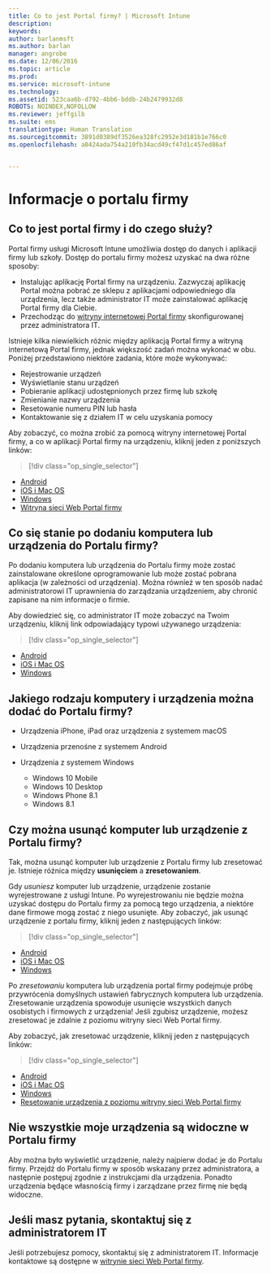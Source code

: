 ```yaml
---
title: Co to jest Portal firmy? | Microsoft Intune
description: 
keywords: 
author: barlanmsft
ms.author: barlan
manager: angrobe
ms.date: 12/06/2016
ms.topic: article
ms.prod: 
ms.service: microsoft-intune
ms.technology: 
ms.assetid: 523caa6b-d792-4bb6-bddb-24b2479932d8
ROBOTS: NOINDEX,NOFOLLOW
ms.reviewer: jeffgilb
ms.suite: ems
translationtype: Human Translation
ms.sourcegitcommit: 3891d0389df3526ea328fc2952e3d181b1e766c0
ms.openlocfilehash: a0424ada754a210fb34acd49cf47d1c457ed86af


---
```


# <a name="about-the-company-portal"></a>Informacje o portalu firmy

## <a name="what-is-the-company-portal-and-what-can-you-do-with-it"></a>Co to jest portal firmy i do czego służy?
Portal firmy usługi Microsoft Intune umożliwia dostęp do danych i aplikacji firmy lub szkoły. Dostęp do portalu firmy możesz uzyskać na dwa różne sposoby:

- Instalując aplikację Portal firmy na urządzeniu. Zazwyczaj aplikację Portal można pobrać ze sklepu z aplikacjami odpowiedniego dla urządzenia, lecz także administrator IT może zainstalować aplikację Portal firmy dla Ciebie.
- Przechodząc do [witryny internetowej Portal firmy](http://portal.manage.microsoft.com) skonfigurowanej przez administratora IT.

Istnieje kilka niewielkich różnic między aplikacją Portal firmy a witryną internetową Portal firmy, jednak większość zadań można wykonać w obu. Poniżej przedstawiono niektóre zadania, które może wykonywać:

- Rejestrowanie urządzeń
- Wyświetlanie stanu urządzeń
- Pobieranie aplikacji udostępnionych przez firmę lub szkołę
- Zmienianie nazwy urządzenia
- Resetowanie numeru PIN lub hasła
- Kontaktowanie się z działem IT w celu uzyskania pomocy

Aby zobaczyć, co można zrobić za pomocą witryny internetowej Portal firmy, a co w aplikacji Portal firmy na urządzeniu, kliknij jeden z poniższych linków:

> [!div class="op_single_selector"]
- [Android](using-your-android-device-with-intune.md)
- [iOS i Mac OS](using-your-ios-or-mac-os-x-device-with-intune.md)
- [Windows](using-your-windows-device-with-intune.md)
- [Witryna sieci Web Portal firmy](using-the-intune-company-portal-website.md)

## <a name="what-happens-when-you-add-a-computer-or-device-to-the-company-portal"></a>Co się stanie po dodaniu komputera lub urządzenia do Portalu firmy?
Po dodaniu komputera lub urządzenia do Portalu firmy może zostać zainstalowane określone oprogramowanie lub może zostać pobrana aplikacja (w zależności od urządzenia).  Można również w ten sposób nadać administratorowi IT uprawnienia do zarządzania urządzeniem, aby chronić zapisane na nim informacje o firmie.

Aby dowiedzieć się, co administrator IT może zobaczyć na Twoim urządzeniu, kliknij link odpowiadający typowi używanego urządzenia:

> [!div class="op_single_selector"]
- [Android](what-happens-if-you-install-the-company-portal-app-and-enroll-your-device-in-intune-android.md)
- [iOS i Mac OS](what-happens-if-you-install-the-company-portal-app-and-enroll-your-device-in-intune-ios.md)
- [Windows](what-can-your-it-administrator-see-when-you-enroll-your-device-in-intune-windows.md)

## <a name="what-kind-of-computers-or-devices-can-you-add-to-the-company-portal"></a>Jakiego rodzaju komputery i urządzenia można dodać do Portalu firmy?

-   Urządzenia iPhone, iPad oraz urządzenia z systemem macOS

-   Urządzenia przenośne z systemem Android

-   Urządzenia z systemem Windows
    -   Windows 10 Mobile
    -   Windows 10 Desktop
    -   Windows Phone 8.1
    -   Windows 8.1

## <a name="can-you-remove-a-computer-or-device-from-the-company-portal"></a>Czy można usunąć komputer lub urządzenie z Portalu firmy?
Tak, można usunąć komputer lub urządzenie z Portalu firmy lub zresetować je. Istnieje różnica między **usunięciem** a **zresetowaniem**.

Gdy *usuniesz* komputer lub urządzenie, urządzenie zostanie wyrejestrowane z usługi Intune. Po wyrejestrowaniu nie będzie można uzyskać dostępu do Portalu firmy za pomocą tego urządzenia, a niektóre dane firmowe mogą zostać z niego usunięte. Aby zobaczyć, jak usunąć urządzenie z portalu firmy, kliknij jeden z następujących linków:

> [!div class="op_single_selector"]
- [Android](unenroll-your-device-from-intune-android.md)
- [iOS i Mac OS](unenroll-your-device-from-intune-ios.md)
- [Windows](unenroll-your-device-from-intune-windows.md)

Po *zresetowaniu* komputera lub urządzenia portal firmy podejmuje próbę przywrócenia domyślnych ustawień fabrycznych komputera lub urządzenia. Zresetowanie urządzenia spowoduje usunięcie wszystkich danych osobistych i firmowych z urządzenia! Jeśli zgubisz urządzenie, możesz zresetować je zdalnie z poziomu witryny sieci Web Portal firmy.

Aby zobaczyć, jak zresetować urządzenie, kliknij jeden z następujących linków:

> [!div class="op_single_selector"]
- [Android](reset-erase-your-lost-or-stolen-device-android.md)
- [iOS i Mac OS](reset-erase-your-lost-or-stolen-device-ios.md)
- [Windows](reset-erase-your-lost-or-stolen-device-windows.md)
- [Resetowanie urządzenia z poziomu witryny sieci Web Portal firmy](reset-your-device-cpwebsite.md)

## <a name="you-do-not-see-all-of-your-devices-in-the-company-portal"></a>Nie wszystkie moje urządzenia są widoczne w Portalu firmy
Aby można było wyświetlić urządzenie, należy najpierw dodać je do Portalu firmy. Przejdź do Portalu firmy w sposób wskazany przez administratora, a następnie postępuj zgodnie z instrukcjami dla urządzenia. Ponadto urządzenia będące własnością firmy i zarządzane przez firmę nie będą widoczne.

## <a name="if-you-have-questions-contact-your-it-administrator"></a>Jeśli masz pytania, skontaktuj się z administratorem IT
Jeśli potrzebujesz pomocy, skontaktuj się z administratorem IT. Informacje kontaktowe są dostępne w [witrynie sieci Web Portal firmy](http://portal.manage.microsoft.com).



<!--HONumber=Dec16_HO1-->


